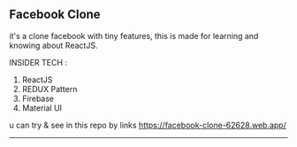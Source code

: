 ## Facebook Clone
it's a clone facebook with tiny features, this is made for learning and knowing about ReactJS.

INSIDER TECH :

1. ReactJS
2. REDUX Pattern
3. Firebase
4. Material UI

u can try & see in this repo by links https://facebook-clone-62628.web.app/

---
```any question? sent me farridguntoro@gmail.com or @farrid_jr on IG.
